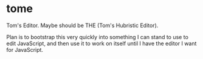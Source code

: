 # tome

Tom's Editor. Maybe should be THE (Tom's Hubristic Editor).

Plan is to bootstrap this very quickly into something I can stand to use to edit JavaScript,
and then use it to work on itself until I have the editor I want for JavaScript.
